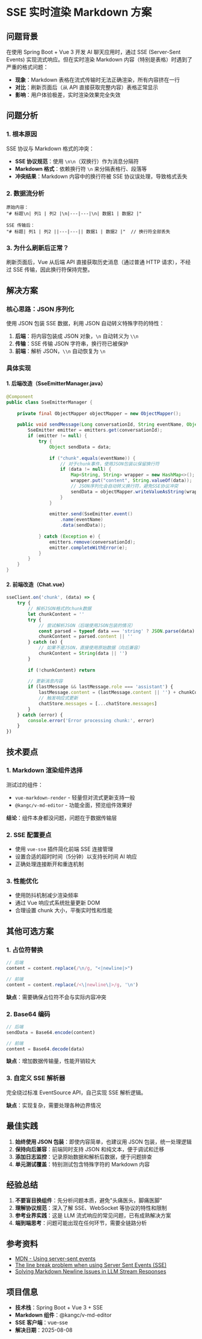 # SSE 实时渲染 Markdown 方案

## 问题背景

在使用 Spring Boot + Vue 3 开发 AI 聊天应用时，通过 SSE (Server-Sent Events) 实现流式响应。但在实时渲染 Markdown 内容（特别是表格）时遇到了严重的格式问题：

- **现象**：Markdown 表格在流式传输时无法正确渲染，所有内容挤在一行
- **对比**：刷新页面后（从 API 直接获取完整内容）表格正常显示
- **影响**：用户体验极差，实时渲染效果完全失效

## 问题分析

### 1. 根本原因

SSE 协议与 Markdown 格式的冲突：

- **SSE 协议规范**：使用 `\n\n`（双换行）作为消息分隔符
- **Markdown 格式**：依赖换行符 `\n` 来分隔表格行、段落等
- **冲突结果**：Markdown 内容中的换行符被 SSE 协议误处理，导致格式丢失

### 2. 数据流分析

```
原始内容：
"# 标题\n| 列1 | 列2 |\n|---|---|\n| 数据1 | 数据2 |"

SSE 传输后：
"# 标题| 列1 | 列2 ||---|---|| 数据1 | 数据2 |"  // 换行符全部丢失
```

### 3. 为什么刷新后正常？

刷新页面后，Vue 从后端 API 直接获取历史消息（通过普通 HTTP 请求），不经过 SSE 传输，因此换行符保持完整。

## 解决方案

### 核心思路：JSON 序列化

使用 JSON 包装 SSE 数据，利用 JSON 自动转义特殊字符的特性：

1. **后端**：将内容包装成 JSON 对象，`\n` 自动转义为 `\\n`
2. **传输**：SSE 传输 JSON 字符串，换行符已被保护
3. **前端**：解析 JSON，`\\n` 自动恢复为 `\n`

### 具体实现

#### 1. 后端改造（SseEmitterManager.java）

```java
@Component
public class SseEmitterManager {
    
    private final ObjectMapper objectMapper = new ObjectMapper();
    
    public void sendMessage(Long conversationId, String eventName, Object data) {
        SseEmitter emitter = emitters.get(conversationId);
        if (emitter != null) {
            try {
                Object sendData = data;
                
                if ("chunk".equals(eventName)) {
                    // 对于chunk事件，使用JSON包装以保留换行符
                    if (data != null) {
                        Map<String, String> wrapper = new HashMap<>();
                        wrapper.put("content", String.valueOf(data));
                        // JSON序列化会自动转义换行符，避免SSE协议冲突
                        sendData = objectMapper.writeValueAsString(wrapper);
                    }
                }
                
                emitter.send(SseEmitter.event()
                    .name(eventName)
                    .data(sendData));
                    
            } catch (Exception e) {
                emitters.remove(conversationId);
                emitter.completeWithError(e);
            }
        }
    }
}
```

#### 2. 前端改造（Chat.vue）

```javascript
sseClient.on('chunk', (data) => {
    try {
        // 解析JSON格式的chunk数据
        let chunkContent = ''
        try {
            // 尝试解析JSON（后端使用JSON包装的情况）
            const parsed = typeof data === 'string' ? JSON.parse(data) : data
            chunkContent = parsed.content || ''
        } catch (e) {
            // 如果不是JSON，直接使用原始数据（向后兼容）
            chunkContent = String(data || '')
        }
        
        if (!chunkContent) return
        
        // 更新消息内容
        if (lastMessage && lastMessage.role === 'assistant') {
            lastMessage.content = (lastMessage.content || '') + chunkContent
            // 触发响应式更新
            chatStore.messages = [...chatStore.messages]
        }
    } catch (error) {
        console.error('Error processing chunk:', error)
    }
})
```

## 技术要点

### 1. Markdown 渲染组件选择

测试过的组件：
- `vue-markdown-render` - 轻量但对流式更新支持一般
- `@kangc/v-md-editor` - 功能全面，预览组件效果好

**结论**：组件本身都没问题，问题在于数据传输层

### 2. SSE 配置要点

- 使用 `vue-sse` 插件简化前端 SSE 连接管理
- 设置合适的超时时间（5分钟）以支持长时间 AI 响应
- 正确处理连接断开和重连机制

### 3. 性能优化

- 使用防抖机制减少渲染频率
- 通过 Vue 响应式系统批量更新 DOM
- 合理设置 chunk 大小，平衡实时性和性能

## 其他可选方案

### 1. 占位符替换

```javascript
// 后端
content = content.replace(/\n/g, "<|newline|>")

// 前端
content = content.replace(/<\|newline\|>/g, '\n')
```

**缺点**：需要确保占位符不会与实际内容冲突

### 2. Base64 编码

```javascript
// 后端
sendData = Base64.encode(content)

// 前端
content = Base64.decode(data)
```

**缺点**：增加数据传输量，性能开销较大

### 3. 自定义 SSE 解析器

完全绕过标准 EventSource API，自己实现 SSE 解析逻辑。

**缺点**：实现复杂，需要处理各种边界情况

## 最佳实践

1. **始终使用 JSON 包装**：即使内容简单，也建议用 JSON 包装，统一处理逻辑
2. **保持向后兼容**：前端同时支持 JSON 和纯文本，便于调试和迁移
3. **添加日志监控**：记录原始数据和解析后数据，便于问题排查
4. **单元测试覆盖**：特别测试包含特殊字符的 Markdown 内容

## 经验总结

1. **不要盲目换组件**：先分析问题本质，避免"头痛医头，脚痛医脚"
2. **理解协议规范**：深入了解 SSE、WebSocket 等协议的特性和限制
3. **参考业界实践**：这是 LLM 流式响应的常见问题，已有成熟解决方案
4. **端到端思考**：问题可能出现在任何环节，需要全链路分析

## 参考资料

- [MDN - Using server-sent events](https://developer.mozilla.org/en-US/docs/Web/API/Server-sent_events/Using_server-sent_events)
- [The line break problem when using Server Sent Events (SSE)](https://medium.com/@thiagosalvatore/the-line-break-problem-when-using-server-sent-events-sse-1159632d09a0)
- [Solving Markdown Newline Issues in LLM Stream Responses](https://yingjiezhao.com/en/articles/Solving-Markdown-Newline-Issues-in-LLM-Stream-Responses/)

## 项目信息

- **技术栈**：Spring Boot + Vue 3 + SSE
- **Markdown 组件**：@kangc/v-md-editor
- **SSE 客户端**：vue-sse
- **解决日期**：2025-08-08